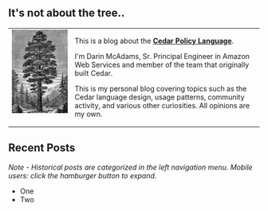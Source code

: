 ## It's not about the tree..
<html>
<table style="border-collapse: collapse; padding: 0; margin: 0;">
        <tr>
            <td style="border: none; width: 25%; vertical-align: top">
                <img src="./img/IllustratedCedarTree.jpeg" alt="Your Image" style="display: block; width: 100%; height: auto;">
            </td>
            <td style="border: none; vertical-align: top">
	        <p>
		This is a blog about the <strong><a href="https://www.cedarpolicy.com/">Cedar Policy Language</a></strong>.
                <p>
                I'm Darin McAdams, Sr. Principal Engineer in Amazon Web Services and member of the team that originally built Cedar.
		</p>
		<p>
		This is my personal blog covering topics such as the Cedar language design, usage patterns, community activity, and various other curiosities. All opinions are my own.
                </p>
            </td>
        </tr>
</table>
</html>

## Recent Posts
<i>Note - Historical posts are categorized in the left navigation menu. Mobile users: click the hamburger button to expand.</i>
* One
* Two